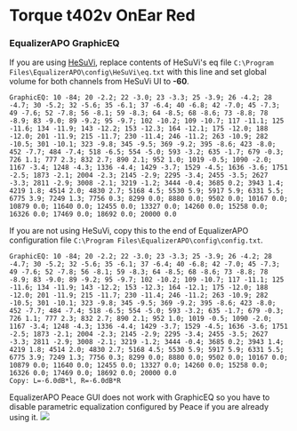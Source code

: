 # Torque t402v OnEar Red
### EqualizerAPO GraphicEQ
If you are using [HeSuVi](https://sourceforge.net/projects/hesuvi/), replace contents of HeSuVi's eq file `C:\Program Files\EqualizerAPO\config\HeSuVi\eq.txt` with this line and set global volume for both channels from HeSuVi UI to **-60**.
```
GraphicEQ: 10 -84; 20 -2.2; 22 -3.0; 23 -3.3; 25 -3.9; 26 -4.2; 28 -4.7; 30 -5.2; 32 -5.6; 35 -6.1; 37 -6.4; 40 -6.8; 42 -7.0; 45 -7.3; 49 -7.6; 52 -7.8; 56 -8.1; 59 -8.3; 64 -8.5; 68 -8.6; 73 -8.8; 78 -8.9; 83 -9.0; 89 -9.2; 95 -9.7; 102 -10.2; 109 -10.7; 117 -11.1; 125 -11.6; 134 -11.9; 143 -12.2; 153 -12.3; 164 -12.1; 175 -12.0; 188 -12.0; 201 -11.9; 215 -11.7; 230 -11.4; 246 -11.2; 263 -10.9; 282 -10.5; 301 -10.1; 323 -9.8; 345 -9.5; 369 -9.2; 395 -8.6; 423 -8.0; 452 -7.7; 484 -7.4; 518 -6.5; 554 -5.0; 593 -3.2; 635 -1.7; 679 -0.3; 726 1.1; 777 2.3; 832 2.7; 890 2.1; 952 1.0; 1019 -0.5; 1090 -2.0; 1167 -3.4; 1248 -4.3; 1336 -4.4; 1429 -3.7; 1529 -4.5; 1636 -3.6; 1751 -2.5; 1873 -2.1; 2004 -2.3; 2145 -2.9; 2295 -3.4; 2455 -3.5; 2627 -3.3; 2811 -2.9; 3008 -2.1; 3219 -1.2; 3444 -0.4; 3685 0.2; 3943 1.4; 4219 1.8; 4514 2.0; 4830 2.7; 5168 4.5; 5530 5.9; 5917 5.9; 6331 5.5; 6775 3.9; 7249 1.3; 7756 0.3; 8299 0.0; 8880 0.0; 9502 0.0; 10167 0.0; 10879 0.0; 11640 0.0; 12455 0.0; 13327 0.0; 14260 0.0; 15258 0.0; 16326 0.0; 17469 0.0; 18692 0.0; 20000 0.0
```
If you are not using HeSuVi, copy this to the end of EqualizerAPO configuration file `C:\Program Files\EqualizerAPO\config\config.txt`.
```
GraphicEQ: 10 -84; 20 -2.2; 22 -3.0; 23 -3.3; 25 -3.9; 26 -4.2; 28 -4.7; 30 -5.2; 32 -5.6; 35 -6.1; 37 -6.4; 40 -6.8; 42 -7.0; 45 -7.3; 49 -7.6; 52 -7.8; 56 -8.1; 59 -8.3; 64 -8.5; 68 -8.6; 73 -8.8; 78 -8.9; 83 -9.0; 89 -9.2; 95 -9.7; 102 -10.2; 109 -10.7; 117 -11.1; 125 -11.6; 134 -11.9; 143 -12.2; 153 -12.3; 164 -12.1; 175 -12.0; 188 -12.0; 201 -11.9; 215 -11.7; 230 -11.4; 246 -11.2; 263 -10.9; 282 -10.5; 301 -10.1; 323 -9.8; 345 -9.5; 369 -9.2; 395 -8.6; 423 -8.0; 452 -7.7; 484 -7.4; 518 -6.5; 554 -5.0; 593 -3.2; 635 -1.7; 679 -0.3; 726 1.1; 777 2.3; 832 2.7; 890 2.1; 952 1.0; 1019 -0.5; 1090 -2.0; 1167 -3.4; 1248 -4.3; 1336 -4.4; 1429 -3.7; 1529 -4.5; 1636 -3.6; 1751 -2.5; 1873 -2.1; 2004 -2.3; 2145 -2.9; 2295 -3.4; 2455 -3.5; 2627 -3.3; 2811 -2.9; 3008 -2.1; 3219 -1.2; 3444 -0.4; 3685 0.2; 3943 1.4; 4219 1.8; 4514 2.0; 4830 2.7; 5168 4.5; 5530 5.9; 5917 5.9; 6331 5.5; 6775 3.9; 7249 1.3; 7756 0.3; 8299 0.0; 8880 0.0; 9502 0.0; 10167 0.0; 10879 0.0; 11640 0.0; 12455 0.0; 13327 0.0; 14260 0.0; 15258 0.0; 16326 0.0; 17469 0.0; 18692 0.0; 20000 0.0
Copy: L=-6.0dB*l, R=-6.0dB*R
```
EqualizerAPO Peace GUI does not work with GraphicEQ so you have to disable parametric equalization configured by Peace if you are already using it.
![](https://raw.githubusercontent.com/jaakkopasanen/AutoEq/master/results/Innerfidelity%202017/innerfidelity/onear/Torque%20t402v%20OnEar%20Red/Torque%20t402v%20OnEar%20Red.png)
